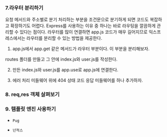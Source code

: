 ### 7.라우터 분리하기
요청 메서드와 주소별로 분기 처리하는 부분을 조건문으로 분기하게 되면 코드도 복잡하고 확장하기도 어렵다. Express를 사용하는 이유 중 하나는 바로 라우팅을 깔끔하게 관리할 수 있다는 점이다. 라우터를 많이 연결하면 app.js 코드가 매우 길어지므로 익스프레스에서는 라우터를 분리할 수 있는 방법을 제공한다.

1. app.js에서 app.get 같은 메서드가 라우터 부분이다. 이 부분을 분리해보자.

routes 폴더를 만들고 그 안에 index.js와 user.js를 작성한다.

2. 만든 index.js와 user.js를 app.use로 app.js에 연결한다.

3. 에러 처리 미들웨어 위에 404 상태 코드 응답 미들웨어를 하나 추가하자.
### 8. req,res 객체 살펴보기

### 9. 템플릿 엔진 사용하기

- `Pug`

- `넌적스`

